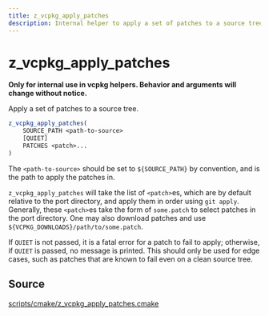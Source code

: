 ```yaml
---
title: z_vcpkg_apply_patches
description: Internal helper to apply a set of patches to a source tree.
---
```


# z_vcpkg_apply_patches

**Only for internal use in vcpkg helpers. Behavior and arguments will change without notice.**

Apply a set of patches to a source tree.

```cmake
z_vcpkg_apply_patches(
    SOURCE_PATH <path-to-source>
    [QUIET]
    PATCHES <patch>...
)
```

The `<path-to-source>` should be set to `${SOURCE_PATH}` by convention,
and is the path to apply the patches in.

`z_vcpkg_apply_patches` will take the list of `<patch>`es,
which are by default relative to the port directory,
and apply them in order using `git apply`.
Generally, these `<patch>`es take the form of `some.patch`
to select patches in the port directory.
One may also download patches and use `${VCPKG_DOWNLOADS}/path/to/some.patch`.

If `QUIET` is not passed, it is a fatal error for a patch to fail to apply;
otherwise, if `QUIET` is passed, no message is printed.
This should only be used for edge cases, such as patches that are known to fail even on a clean source tree.

## Source
[scripts/cmake/z\_vcpkg\_apply\_patches.cmake](https://github.com/Microsoft/vcpkg/blob/master/scripts/cmake/z_vcpkg_apply_patches.cmake)
